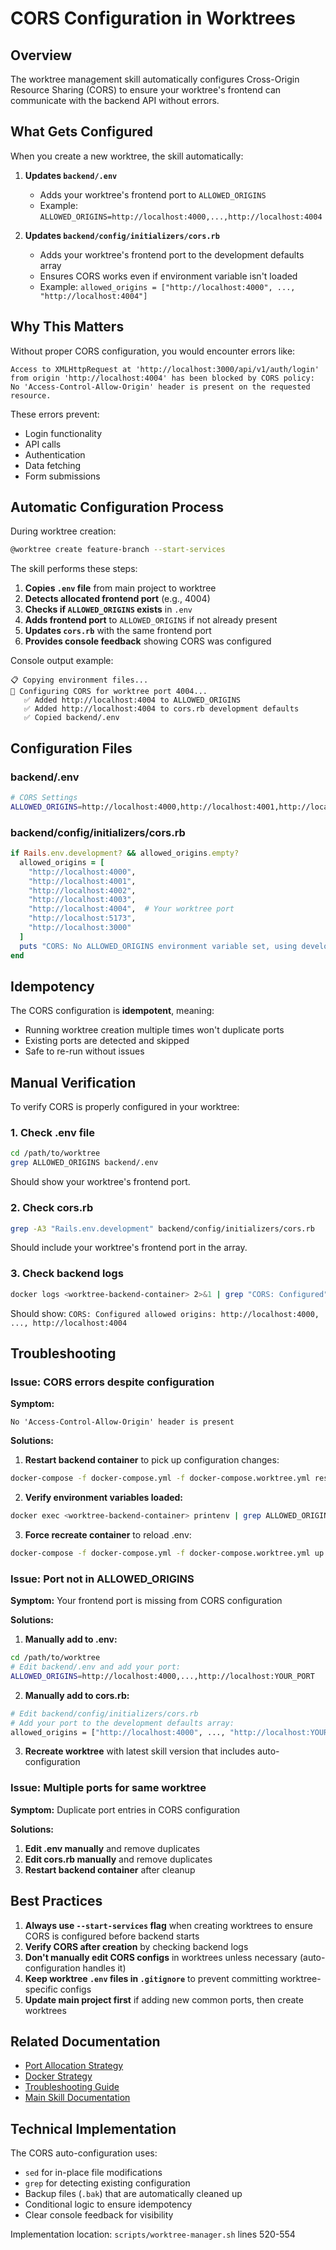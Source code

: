 # CORS Configuration in Worktrees

## Overview

The worktree management skill automatically configures Cross-Origin Resource Sharing (CORS) to ensure your worktree's frontend can communicate with the backend API without errors.

## What Gets Configured

When you create a new worktree, the skill automatically:

1. **Updates `backend/.env`**
   - Adds your worktree's frontend port to `ALLOWED_ORIGINS`
   - Example: `ALLOWED_ORIGINS=http://localhost:4000,...,http://localhost:4004`

2. **Updates `backend/config/initializers/cors.rb`**
   - Adds your worktree's frontend port to the development defaults array
   - Ensures CORS works even if environment variable isn't loaded
   - Example: `allowed_origins = ["http://localhost:4000", ..., "http://localhost:4004"]`

## Why This Matters

Without proper CORS configuration, you would encounter errors like:

```
Access to XMLHttpRequest at 'http://localhost:3000/api/v1/auth/login'
from origin 'http://localhost:4004' has been blocked by CORS policy:
No 'Access-Control-Allow-Origin' header is present on the requested resource.
```

These errors prevent:
- Login functionality
- API calls
- Authentication
- Data fetching
- Form submissions

## Automatic Configuration Process

During worktree creation:

```bash
@worktree create feature-branch --start-services
```

The skill performs these steps:

1. **Copies `.env` file** from main project to worktree
2. **Detects allocated frontend port** (e.g., 4004)
3. **Checks if `ALLOWED_ORIGINS` exists** in `.env`
4. **Adds frontend port** to `ALLOWED_ORIGINS` if not already present
5. **Updates `cors.rb`** with the same frontend port
6. **Provides console feedback** showing CORS was configured

Console output example:
```
📋 Copying environment files...
🔧 Configuring CORS for worktree port 4004...
   ✅ Added http://localhost:4004 to ALLOWED_ORIGINS
   ✅ Added http://localhost:4004 to cors.rb development defaults
   ✅ Copied backend/.env
```

## Configuration Files

### backend/.env
```bash
# CORS Settings
ALLOWED_ORIGINS=http://localhost:4000,http://localhost:4001,http://localhost:4002,http://localhost:4003,http://localhost:4004,http://localhost:5173,http://localhost:3000
```

### backend/config/initializers/cors.rb
```ruby
if Rails.env.development? && allowed_origins.empty?
  allowed_origins = [
    "http://localhost:4000",
    "http://localhost:4001",
    "http://localhost:4002",
    "http://localhost:4003",
    "http://localhost:4004",  # Your worktree port
    "http://localhost:5173",
    "http://localhost:3000"
  ]
  puts "CORS: No ALLOWED_ORIGINS environment variable set, using development defaults: #{allowed_origins.join(', ')}"
end
```

## Idempotency

The CORS configuration is **idempotent**, meaning:
- Running worktree creation multiple times won't duplicate ports
- Existing ports are detected and skipped
- Safe to re-run without issues

## Manual Verification

To verify CORS is properly configured in your worktree:

### 1. Check .env file
```bash
cd /path/to/worktree
grep ALLOWED_ORIGINS backend/.env
```

Should show your worktree's frontend port.

### 2. Check cors.rb
```bash
grep -A3 "Rails.env.development" backend/config/initializers/cors.rb
```

Should include your worktree's frontend port in the array.

### 3. Check backend logs
```bash
docker logs <worktree-backend-container> 2>&1 | grep "CORS: Configured"
```

Should show: `CORS: Configured allowed origins: http://localhost:4000, ..., http://localhost:4004`

## Troubleshooting

### Issue: CORS errors despite configuration

**Symptom:**
```
No 'Access-Control-Allow-Origin' header is present
```

**Solutions:**

1. **Restart backend container** to pick up configuration changes:
```bash
docker-compose -f docker-compose.yml -f docker-compose.worktree.yml restart backend
```

2. **Verify environment variables loaded:**
```bash
docker exec <worktree-backend-container> printenv | grep ALLOWED_ORIGINS
```

3. **Force recreate container** to reload .env:
```bash
docker-compose -f docker-compose.yml -f docker-compose.worktree.yml up -d --force-recreate backend
```

### Issue: Port not in ALLOWED_ORIGINS

**Symptom:** Your frontend port is missing from CORS configuration

**Solutions:**

1. **Manually add to .env:**
```bash
cd /path/to/worktree
# Edit backend/.env and add your port:
ALLOWED_ORIGINS=http://localhost:4000,...,http://localhost:YOUR_PORT
```

2. **Manually add to cors.rb:**
```bash
# Edit backend/config/initializers/cors.rb
# Add your port to the development defaults array:
allowed_origins = ["http://localhost:4000", ..., "http://localhost:YOUR_PORT"]
```

3. **Recreate worktree** with latest skill version that includes auto-configuration

### Issue: Multiple ports for same worktree

**Symptom:** Duplicate port entries in CORS configuration

**Solutions:**

1. **Edit .env manually** and remove duplicates
2. **Edit cors.rb manually** and remove duplicates
3. **Restart backend container** after cleanup

## Best Practices

1. **Always use `--start-services` flag** when creating worktrees to ensure CORS is configured before backend starts
2. **Verify CORS after creation** by checking backend logs
3. **Don't manually edit CORS configs** in worktrees unless necessary (auto-configuration handles it)
4. **Keep worktree `.env` files in `.gitignore`** to prevent committing worktree-specific configs
5. **Update main project first** if adding new common ports, then create worktrees

## Related Documentation

- [Port Allocation Strategy](port-allocation.md)
- [Docker Strategy](docker-strategy.md)
- [Troubleshooting Guide](troubleshooting.md)
- [Main Skill Documentation](../SKILL.md)

## Technical Implementation

The CORS auto-configuration uses:
- `sed` for in-place file modifications
- `grep` for detecting existing configuration
- Backup files (`.bak`) that are automatically cleaned up
- Conditional logic to ensure idempotency
- Clear console feedback for visibility

Implementation location: `scripts/worktree-manager.sh` lines 520-554
